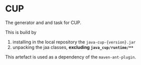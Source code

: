 # CUP

The generator and and task for CUP.

This is build by

1. installing in the local repository the `java-cup-{version}.jar`
2. unpacking the jaa classes, **excluding `java_cup/runtime/**`**

This artefact is used as a dependency of the `maven-ant-plugin`.
